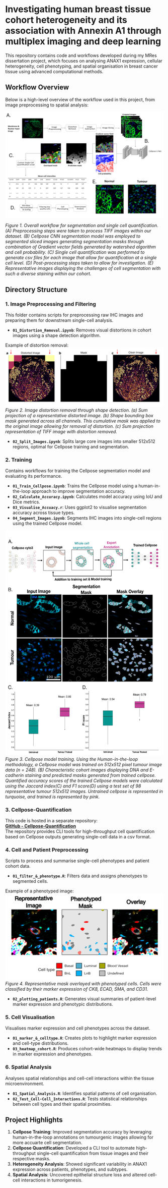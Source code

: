 # Investigating human breast tissue cohort heterogeneity and its association with Annexin A1 through multiplex imaging and deep learning

This repository contains code and workflows developed during my MRes dissertation project, which focuses on analysing ANAX1 expression, cellular heterogeneity, cell phenotyping, and spatial organisation in breast cancer tissue using advanced computational methods.  
## Workflow Overview  

Below is a high-level overview of the workflow used in this project, from image preprocessing to spatial analysis:  

![Workflow](images/workflow.png)  

*Figure 1. Overall workflow for segmentation and single cell quantification. (A) Preprocessing steps were taken to process TIFF images within our dataset. (B) Cellpose CNN segmentation model was employed to segmented sliced images generating segmentation masks through combination of Gradient vector fields generated by watershed algorithm and cell probability. (C) Single cell quantification was performed to generate csv files for each image that allow for quantification at a single cell level. (D) Post-processing steps taken to allow for investigation. (E) Representative images displaying the challenges of cell segmentation with such a diverse staining within our cohort.*  

## Directory Structure  

### 1. Image Preprocessing and Filtering  
This folder contains scripts for preprocessing raw IHC images and preparing them for downstream single-cell analysis.  

- **`01_Distortion_Removal.ipynb`**: Removes visual distortions in cohort images using a shape detection algorithm. 

Example of distortion removal:  
  ![Distortion Removal](images/distortion.png)   
*Figure 2. Image distortion removal through shape detection. (a) Sum projection of a representative distorted image. (b) Shape bounding box mask generated across all channels. This cumulative mask was applied to the original image allowing for removal of distortion. (c) Sum projection representation of TIFF image with distortion removed.*

- **`02_Split_Images.ipynb`**: Splits large core images into smaller 512x512 regions, optimal for Cellpose training and segmentation.  

### 2. Training  
Contains workflows for training the Cellpose segmentation model and evaluating its performance.  

- **`01_Train_Cellpose.ipynb`**: Trains the Cellpose model using a human-in-the-loop approach to improve segmentation accuracy.  
- **`02_Calculate_Accuracy.ipynb`**: Calculates model accuracy using IoU and Dice metrics.  
- **`03_Visualise_Accuacy.r`**: Uses ggplot2 to visualise segmentation accuracy across tissue types.  
- **`04_Segment_Images.ipynb`**: Segments IHC images into single-cell regions using the trained Cellpose model.  

![Training Image](images/training.png)  
*Figure 3. Cellpose model training. Using the Human-in-the-loop methodology, a Cellpose model was trained on 512x512 pixel tumour image data (n = 248). (B) Characteristic cohort images displaying DNA and E-cadherin staining and predicted masks generated from trained cellpose. Quantified accuracy scores of the trained Cellpose models were calculated using the Jaccard index(C) and F1 score(D) using a test set of 98 representative tumour 512x512 images. Untrained cellpose is represented in turquoise, and trained is represented by pink.*
### 3. Cellpose-Quantification  
This code is hosted in a separate repository:  
[**GitHub - Cellpose-Quantification**](https://github.com/milesbailey121/cellpose-quantification)  
The repository provides CLI tools for high-throughput cell quantification based on Cellpose outputs generating single-cell data in a csv format.  

### 4. Cell and Patient Preprocessing  
Scripts to process and summarise single-cell phenotypes and patient cohort data.  

- **`01_filter_&_phenotype.R`**: Filters data and assigns phenotypes to segmented cells.  

 Example of a phenotyped image:  
  ![Phenotyped Image](images/phenotype_image.png)  
*Figure 4. Representative mask overlayed with phenotyped cells. Cells were classified by their marker expression of CK8, ECAD, SMA, and CD31.*
- **`02_plotting_patients.R`**: Generates visual summaries of patient-level marker expression and phenotypic distributions.  

### 5. Cell Visualisation  
Visualises marker expression and cell phenotypes across the dataset.  

- **`01_marker_&_celltype.R`**: Creates plots to highlight marker expression and cell-type distributions.  
- **`03_heatmap_cohort.R`**: Produces cohort-wide heatmaps to display trends in marker expression and phenotypes.  

### 6. Spatial Analysis  
Analyses spatial relationships and cell-cell interactions within the tissue microenvironment.  

- **`01_Spatial_Analysis.R`**: Identifies spatial patterns of cell organisation.  
- **`02_Test_Cell-Cell_Interactions.R`**: Tests statistical relationships between cell types and their spatial proximities.  

## Project Highlights  
1. **Cellpose Training**: Improved segmentation accuracy by leveraging human-in-the-loop annotations on tumourgenic images allowing for more accuarte cell segmentation.  
2. **Cellpose Quantification**: Developed a CLI tool to automate high-throughput single-cell quantification from tissue images and their respective masks.  
3. **Heterogeneity Analysis**: Showed significant variability in ANAX1 expression across patients, phenotypes, and subtypes.  
4. **Spatial Analysis**: Uncovered epithelial structure loss and altered cell-cell interactions in tumorigenesis.  
